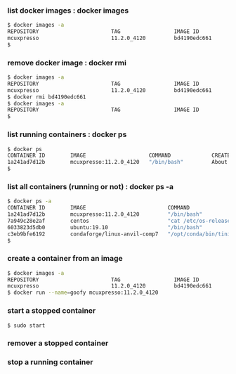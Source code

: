 ### list docker images : docker images

```sh
$ docker images -a
REPOSITORY                       TAG                 IMAGE ID            CREATED             SIZE
mcuxpresso                       11.2.0_4120         bd4190edc661        2 hours ago         1.72GB
$
```
### remove docker image : docker rmi

```sh
$ docker images -a
REPOSITORY                       TAG                 IMAGE ID            CREATED             SIZE
mcuxpresso                       11.2.0_4120         bd4190edc661        2 hours ago         1.72GB
$ docker rmi bd4190edc661
$ docker images -a
REPOSITORY                       TAG                 IMAGE ID            CREATED             SIZE
$
```




### list running containers : docker ps

```sh
$ docker ps
CONTAINER ID        IMAGE                    COMMAND             CREATED             STATUS              PORTS               NAMES
1a241ad7d12b        mcuxpresso:11.2.0_4120   "/bin/bash"         About an hour ago   Up About an hour                        tom
$
```

### list all containers (running or not) : docker ps -a

```sh
$ docker ps -a
CONTAINER ID        IMAGE                          COMMAND                  CREATED             STATUS                         PORTS               NAMES
1a241ad7d12b        mcuxpresso:11.2.0_4120         "/bin/bash"              About an hour ago   Up About an hour                                   tom
7a949c28e2af        centos                         "cat /etc/os-release"    2 days ago          Exited (0) 2 days ago                              jovial_lewin
6033823d5db0        ubuntu:19.10                   "/bin/bash"              2 days ago          Exited (0) 2 days ago                              funny_pike
c3eb9bfe6192        condaforge/linux-anvil-comp7   "/opt/conda/bin/tini…"   2 weeks ago         Exited (1) 2 weeks ago                             naughty_mendel
$
```

### create a container from an image

```sh
$ docker images -a
REPOSITORY                       TAG                 IMAGE ID            CREATED             SIZE
mcuxpresso                       11.2.0_4120         bd4190edc661        2 hours ago         1.72GB
$ docker run --name=goofy mcuxpresso:11.2.0_4120
```


### start a stopped container

```sh
$ sudo start
```

### remover a stopped container


### stop a running container



